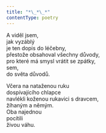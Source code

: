 ```yaml
---
title: "*\_*\_*"
contentType: poetry
---
```


<section>

A viděl jsem,  
jak vyzáblý  
je ten dopis do léčebny,  
přestože obsahoval všechny důvody,  
pro které má smysl vrátit se zpátky,  
sem,  
do světa důvodů.

Včera na nataženou ruku  
dospívajícího chlapce  
navlékli koženou rukavici s dravcem,  
žíhaným a němým.  
Oba najednou  
pocítili  
živou váhu.

</section>
